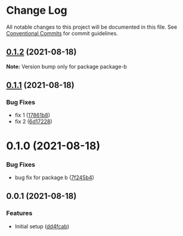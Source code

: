 # Change Log

All notable changes to this project will be documented in this file.
See [Conventional Commits](https://conventionalcommits.org) for commit guidelines.

## [0.1.2](https://github.com/luismaglz/miniature-enigma/compare/package-b@0.1.1...package-b@0.1.2) (2021-08-18)

**Note:** Version bump only for package package-b





## [0.1.1](https://github.com/luismaglz/miniature-enigma/compare/package-b@0.1.0...package-b@0.1.1) (2021-08-18)


### Bug Fixes

* fix 1 ([17861b8](https://github.com/luismaglz/miniature-enigma/commit/17861b83b43696a1b0ac0517cc18eeccd9939d83))
* fix 2 ([6d17228](https://github.com/luismaglz/miniature-enigma/commit/6d172287ba7febdb6d757ba37906843341c96085))





# 0.1.0 (2021-08-18)


### Bug Fixes

* bug fix for package b ([7f245b4](https://github.com/luismaglz/miniature-enigma/commit/7f245b441f0a1e533a9ffc05c13966b237bb4a72))



## 0.0.1 (2021-08-18)


### Features

* Initial setup ([dd4fcab](https://github.com/luismaglz/miniature-enigma/commit/dd4fcabe1e398feefebcd9ff6a2be68c4a71b381))
